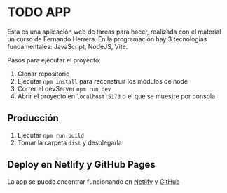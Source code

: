 
# TODO APP

Esta es una aplicación web de tareas para hacer, realizada con el material un curso de Fernando Herrera. En la programación hay 3 tecnologías fundamentales: JavaScript, NodeJS, Vite.



Pasos para ejecutar el proyecto:

1. Clonar repositorio
2. Ejecutar ```npm install``` para reconstruir los módulos de node
3. Correr el devServer ```npm run dev```
4. Abrir el proyecto en ```localhost:5173``` o el que se muestre por consola

## Producción

1. Ejecutar ```npm run build```
2. Tomar la carpeta ```dist``` y desplegarla


## Deploy en Netlify y GitHub Pages 
La app se puede encontrar funcionando en [Netlify](https://illustrious-queijadas-0b7ded.netlify.app/) y [GitHub](https://efededece.github.io/todo_app/)
